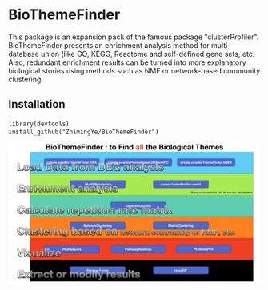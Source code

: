 # BioThemeFinder

This package is an expansion pack of the famous package "clusterProfiler". BioThemeFinder presents an enrichment analysis method for multi-database union (like GO, KEGG, Reactome and self-defined gene sets, etc. Also, redundant enrichment results can be turned into more explanatory biological stories using methods such as NMF or network-based community clustering.

## Installation

    library(devtools)
    install_github("ZhimingYe/BioThemeFinder")

![](figs/BioThemeFinderhomepage.png)
